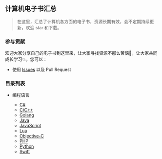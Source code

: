 ## 计算机电子书汇总

> 在这里，汇总了计算机各方面的电子书，资源长期有效，会不定期持续更新，欢迎 star 和下载。

### 参与贡献

欢迎大家分享自己的电子书到这里来，让大家寻找资源不那么苦恼🐳，让大家共同成长学习💥。您可以：

* 使用 [Issues](https://github.com/rqh656418510/IT_EBook/issues) 以及 Pull Request

### 目录列表

* 编程语言

    * [C#](https://github.com/rqh656418510/IT_EBook/blob/main/%E7%BC%96%E7%A8%8B%E8%AF%AD%E8%A8%80/C%23.md)
    * [C/C++](https://github.com/rqh656418510/IT_EBook/blob/main/%E7%BC%96%E7%A8%8B%E8%AF%AD%E8%A8%80/C%E8%AF%AD%E8%A8%80%E5%92%8CC%2B%2B.md)
    * [Golang](https://github.com/rqh656418510/IT_EBook/blob/main/%E7%BC%96%E7%A8%8B%E8%AF%AD%E8%A8%80/Golang.md)
    * [Java](https://github.com/rqh656418510/IT_EBook/blob/main/%E7%BC%96%E7%A8%8B%E8%AF%AD%E8%A8%80/Java.md)
    * [JavaScript](https://github.com/rqh656418510/IT_EBook/blob/main/%E7%BC%96%E7%A8%8B%E8%AF%AD%E8%A8%80/JavaScript.md)
    * [Lua](https://github.com/rqh656418510/IT_EBook/blob/main/%E7%BC%96%E7%A8%8B%E8%AF%AD%E8%A8%80/Lua.md)
    * [Objective-C](https://github.com/rqh656418510/IT_EBook/blob/main/%E7%BC%96%E7%A8%8B%E8%AF%AD%E8%A8%80/Objective-C.md)
    * [PHP](https://github.com/rqh656418510/IT_EBook/blob/main/%E7%BC%96%E7%A8%8B%E8%AF%AD%E8%A8%80/PHP.md)
    * [Python](https://github.com/rqh656418510/IT_EBook/blob/main/%E7%BC%96%E7%A8%8B%E8%AF%AD%E8%A8%80/Python.md)
    * [Swift](https://github.com/rqh656418510/IT_EBook/blob/main/%E7%BC%96%E7%A8%8B%E8%AF%AD%E8%A8%80/Swift.md)
